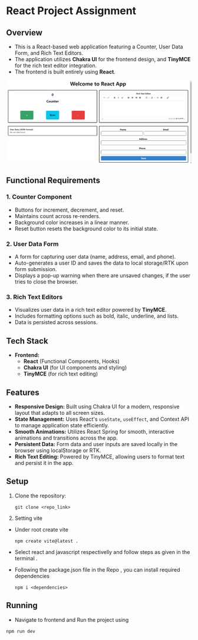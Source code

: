 # React Project Assignment

## Overview
- This is a React-based web application featuring a Counter, User Data Form, and Rich Text Editors. 
- The application utilizes **Chakra UI** for the frontend design, and **TinyMCE** for the rich text editor integration. 
- The frontend is built entirely using **React**.

![Demo App](public/screenshot-for-readme.png) 

## Functional Requirements

### 1. Counter Component
- Buttons for increment, decrement, and reset.
- Maintains count across re-renders.
- Background color increases in a linear manner.
- Reset button resets the background color to its initial state.

### 2. User Data Form
- A form for capturing user data (name, address, email, and phone).
- Auto-generates a user ID and saves the data to local storage/RTK upon form submission.
- Displays a pop-up warning when there are unsaved changes, if the user tries to close the browser.

### 3. Rich Text Editors
- Visualizes user data in a rich text editor powered by **TinyMCE**.
- Includes formatting options such as bold, italic, underline, and lists.
- Data is persisted across sessions.


## Tech Stack
- **Frontend:**
  - **React** (Functional Components, Hooks)
  - **Chakra UI** (for UI components and styling)
  - **TinyMCE** (for rich text editing)

## Features
- **Responsive Design:** Built using Chakra UI for a modern, responsive layout that adapts to all screen sizes.
- **State Management:** Uses React's `useState`, `useEffect`, and Context API to manage application state efficiently.
- **Smooth Animations:** Utilizes React Spring for smooth, interactive animations and transitions across the app.
- **Persistent Data:** Form data and user inputs are saved locally in the browser using localStorage or RTK.
- **Rich Text Editing:** Powered by TinyMCE, allowing users to format text and persist it in the app.

## Setup

1. Clone the repository:
   ```shell
   git clone <repo_link>
   ```
2. Setting vite
 
- Under root create vite 
  ```shell
  npm create vite@latest .
  ```
- Select react and javascript respectivelly  and follow steps as given in the terminal .

- Following the package.json file in the Repo , you can install required dependencies 
  ```shell
  npm i <dependencies>
  ```

## Running

-  Navigate to frontend and Run the project using 
  ```shell
  npm run dev
  ```